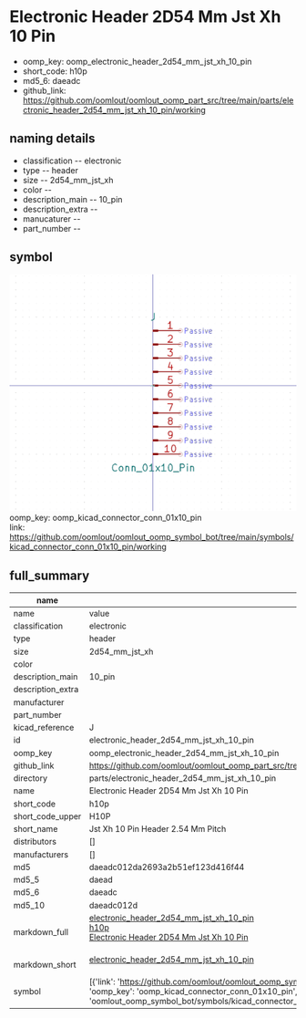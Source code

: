 # Electronic Header 2D54 Mm Jst Xh 10 Pin

  
* oomp_key: oomp_electronic_header_2d54_mm_jst_xh_10_pin 
* short_code: h10p
* md5_6: daeadc  
* github_link: https://github.com/oomlout/oomlout_oomp_part_src/tree/main/parts/electronic_header_2d54_mm_jst_xh_10_pin/working  
## naming details
* classification -- electronic
* type -- header
* size -- 2d54_mm_jst_xh
* color -- 
* description_main -- 10_pin
* description_extra -- 
* manucaturer -- 
* part_number -- 



## symbol

![](symbol/0/working/working_600.png)  
oomp_key: oomp_kicad_connector_conn_01x10_pin  
link: https://github.com/oomlout/oomlout_oomp_symbol_bot/tree/main/symbols/kicad_connector_conn_01x10_pin/working  


## full_summary
| name | value | 
| --- | --- | 
| name | value | 
| classification | electronic | 
| type | header | 
| size | 2d54_mm_jst_xh | 
| color |  | 
| description_main | 10_pin | 
| description_extra |  | 
| manufacturer |  | 
| part_number |  | 
| kicad_reference | J | 
| id | electronic_header_2d54_mm_jst_xh_10_pin | 
| oomp_key | oomp_electronic_header_2d54_mm_jst_xh_10_pin | 
| github_link | https://github.com/oomlout/oomlout_oomp_part_src/tree/main/parts/electronic_header_2d54_mm_jst_xh_10_pin/working | 
| directory | parts/electronic_header_2d54_mm_jst_xh_10_pin | 
| name | Electronic Header 2D54 Mm Jst Xh 10 Pin | 
| short_code | h10p | 
| short_code_upper | H10P | 
| short_name | Jst Xh 10 Pin Header 2.54 Mm Pitch | 
| distributors | [] | 
| manufacturers | [] | 
| md5 | daeadc012da2693a2b51ef123d416f44 | 
| md5_5 | daead | 
| md5_6 | daeadc | 
| md5_10 | daeadc012d | 
| markdown_full | [electronic_header_2d54_mm_jst_xh_10_pin](https://github.com/oomlout/oomlout_oomp_part_src/tree/main/parts/electronic_header_2d54_mm_jst_xh_10_pin/working)<br>[h10p](https://github.com/oomlout/oomlout_oomp_part_src/tree/main/parts/electronic_header_2d54_mm_jst_xh_10_pin/working)<br>[Electronic Header 2D54 Mm Jst Xh 10 Pin](https://github.com/oomlout/oomlout_oomp_part_src/tree/main/parts/electronic_header_2d54_mm_jst_xh_10_pin/working)<br><br> | 
| markdown_short | [electronic_header_2d54_mm_jst_xh_10_pin](https://github.com/oomlout/oomlout_oomp_part_src/tree/main/parts/electronic_header_2d54_mm_jst_xh_10_pin/working)<br><br> | 
| symbol | [{'link': 'https://github.com/oomlout/oomlout_oomp_symbol_bot/tree/main/symbols/kicad_connector_conn_01x10_pin', 'oomp_key': 'oomp_kicad_connector_conn_01x10_pin', 'directory': 'oomlout_oomp_symbol_bot/symbols/kicad_connector_conn_01x10_pin//working/working.kicad_sym'}] | 
